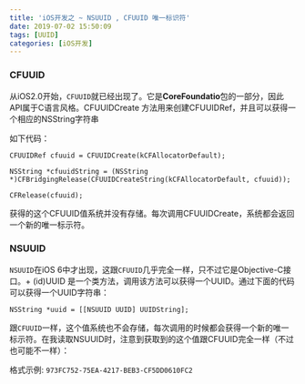```yaml
---
title: 'iOS开发之 ~ NSUUID , CFUUID 唯一标识符'
date: 2019-07-02 15:50:09
tags: [UUID]
categories: [iOS开发]
---
```


### CFUUID

从iOS2.0开始，`CFUUID`就已经出现了。它是**CoreFoundatio**包的一部分，因此API属于C语言风格。CFUUIDCreate 方法用来创建CFUUIDRef，并且可以获得一个相应的NSString字符串

如下代码：
```objc
CFUUIDRef cfuuid = CFUUIDCreate(kCFAllocatorDefault);

NSString *cfuuidString = (NSString 
*)CFBridgingRelease(CFUUIDCreateString(kCFAllocatorDefault, cfuuid));

CFRelease(cfuuid);
```

获得的这个CFUUID值系统并没有存储。每次调用CFUUIDCreate，系统都会返回一个新的唯一标示符。

<!--more-->

### NSUUID

`NSUUID`在iOS 6中才出现，这跟`CFUUID`几乎完全一样，只不过它是Objective-C接口。+ (id)UUID 是一个类方法，调用该方法可以获得一个UUID。通过下面的代码可以获得一个UUID字符串：

```objc
NSString *uuid = [[NSUUID UUID] UUIDString];
```

跟`CFUUID`一样，这个值系统也不会存储，每次调用的时候都会获得一个新的唯一标示符。在我读取NSUUID时，注意到获取到的这个值跟CFUUID完全一样（不过也可能不一样）：

格式示例: `973FC752-75EA-4217-BEB3-CF5DD0610FC2`